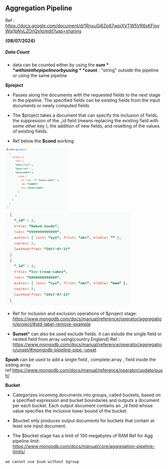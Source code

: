 ## Aggregation Pipeline 
Ref : https://docs.google.com/document/d/1RnxuGi6Zp67wpiXVTW5VR6sKFjovWqi1pNyLZOnQvlg/edit?usp=sharing

**{08/07/2024}**
##### Data Count 
- data can be counted either by using the **$sum** within in the pipeline or by using **$count** : "string" outside the pipeline or using the same pipeline

**$project**
- Passes along the documents with the requested fields to the next stage in the pipeline. The specified fields can be existing fields from the input documents or newly computed fields
- The $project takes a document that can specify the inclusion of fields, the suppression of the _id field (means replacing the existing field with some other key ), the addition of new fields, and resetting of the values of existing fields.

- Ref below the **$cond** working
<img src="image.png" alt="alt text" width="200" height="200" />

<img src="image-1.png" alt="alt text" width="400" height="300" />

- Ref for inclusion and exclusion operations of $project stage: https://www.mongodb.com/docs/manual/reference/operator/aggregation/project/#std-label-remove-example

- **$unset*** 
can also be used exclude fields.
it can exlude the single field or nested field from array using(country.England)
Ref : https://www.mongodb.com/docs/manual/reference/operator/aggregation/unset/#mongodb-pipeline-pipe.-unset

**$push**
can be used to add a single field , complete array , field inside the sisting array
ref:https://www.mongodb.com/docs/manual/reference/operator/update/push/


**Bucket**
- Categorizes incoming documents into groups, called buckets, based on a specified expression and bucket boundaries and outputs a document per each bucket. Each output document contains an _id field whose value specifies the inclusive lower bound of the bucket.

- $bucket only produces output documents for buckets that contain at least one input document.

- The $bucket stage has a limit of 100 megabytes of RAM
Ref for Agg pipeline limit: https://www.mongodb.com/docs/manual/core/aggregation-pipeline-limits/

``` we cannot use $sum without $group ```


